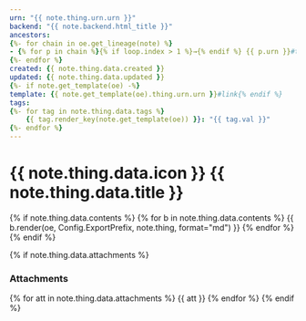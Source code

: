 ```yaml
---
urn: "{{ note.thing.urn.urn }}"
backend: "{{ note.backend.html_title }}"
ancestors:
{%- for chain in oe.get_lineage(note) %}
- {% for p in chain %}{% if loop.index > 1 %}→{% endif %} {{ p.urn }}#title{% endfor %}
{%- endfor %}
created: {{ note.thing.data.created }}
updated: {{ note.thing.data.updated }}
{%- if note.get_template(oe) -%}
template: {{ note.get_template(oe).thing.urn.urn }}#link{% endif %}
tags:
{%- for tag in note.thing.data.tags %}
    {{ tag.render_key(note.get_template(oe)) }}: "{{ tag.val }}"
{%- endfor %}
---
```


# {{ note.thing.data.icon }} {{ note.thing.data.title }}

{% if note.thing.data.contents %}
{% for b in note.thing.data.contents %}
{{ b.render(oe, Config.ExportPrefix, note.thing, format="md") }}
{% endfor %}
{% endif %}

{% if note.thing.data.attachments %}
### Attachments
{% for att in note.thing.data.attachments %}
{{ att }}
{% endfor %}
{% endif %}
